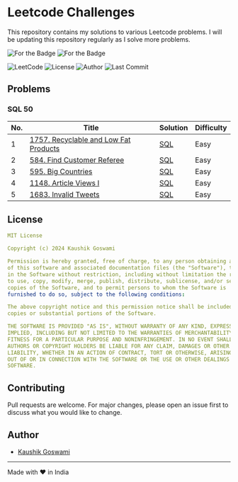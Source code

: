 # Leetcode Challenges

This repository contains my solutions to various Leetcode problems. I will be updating this repository regularly as I solve more problems.

![For the Badge](https://forthebadge.com/images/badges/built-with-love.svg)
![For the Badge](https://forthebadge.com/images/badges/powered-by-coffee.svg)

![LeetCode](https://img.shields.io/badge/LeetCode-Problem%20Solving-brightgreen?style=for-the-badge&logo=leetcode)
![License](https://img.shields.io/badge/License-MIT-red?style=for-the-badge)
![Author](https://img.shields.io/badge/Author-Kaushik%20Goswami-orange?style=for-the-badge)
![Last Commit](https://img.shields.io/github/last-commit/thekaushikgoswami/Leetcode-Challenges?style=for-the-badge)


## Problems

### SQL 50

|No.| Title | Solution | Difficulty |
|---| ----- | -------- | ---------- |
|1| [1757. Recyclable and Low Fat Products](https://leetcode.com/problems/recyclable-and-low-fat-products/)| [SQL](SQL%2050/1757.%20Recyclable%20and%20Low%20Fat%20Products/solution.sql)|Easy|
|2| [584. Find Customer Referee](https://leetcode.com/problems/find-customer-referee/)| [SQL](SQL%2050/584.%20Find%20Customer%20Referee/solution.sql)|Easy|
|3| [595. Big Countries](https://leetcode.com/problems/big-countries/)| [SQL](SQL%2050/595.%20Big%20Countries/solution.sql)|Easy|
|4| [1148. Article Views I](https://leetcode.com/problems/article-views-i/)| [SQL](SQL%2050/1148.%20Article%20Views%20I/solution.sql)|Easy|
|5| [1683. Invalid Tweets](https://leetcode.com/problems/invalid-tweets/)| [SQL](SQL%2050/1683.%20Invalid%20Tweets/solution.sql)|Easy|


## License

```yaml
MIT License

Copyright (c) 2024 Kaushik Goswami

Permission is hereby granted, free of charge, to any person obtaining a copy
of this software and associated documentation files (the "Software"), to deal
in the Software without restriction, including without limitation the rights
to use, copy, modify, merge, publish, distribute, sublicense, and/or sell
copies of the Software, and to permit persons to whom the Software is
furnished to do so, subject to the following conditions:

The above copyright notice and this permission notice shall be included in all
copies or substantial portions of the Software.

THE SOFTWARE IS PROVIDED "AS IS", WITHOUT WARRANTY OF ANY KIND, EXPRESS OR
IMPLIED, INCLUDING BUT NOT LIMITED TO THE WARRANTIES OF MERCHANTABILITY,
FITNESS FOR A PARTICULAR PURPOSE AND NONINFRINGEMENT. IN NO EVENT SHALL THE
AUTHORS OR COPYRIGHT HOLDERS BE LIABLE FOR ANY CLAIM, DAMAGES OR OTHER
LIABILITY, WHETHER IN AN ACTION OF CONTRACT, TORT OR OTHERWISE, ARISING FROM,
OUT OF OR IN CONNECTION WITH THE SOFTWARE OR THE USE OR OTHER DEALINGS IN THE
SOFTWARE.
```

## Contributing

Pull requests are welcome. For major changes, please open an issue first to discuss what you would like to change.

## Author

- [Kaushik Goswami](https://www.linkedin.com/in/thekaushikgoswami/)

<hr>

Made with ❤ in India

